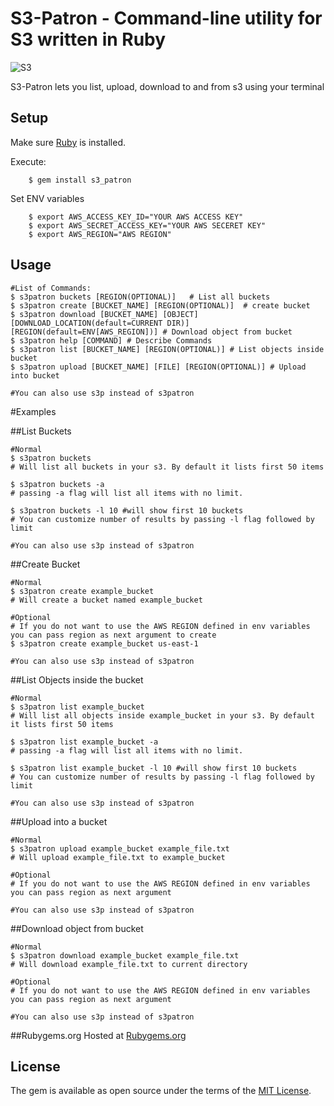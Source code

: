 # S3-Patron - Command-line utility for S3 written in Ruby
![S3](https://cdn.foliovision.com/images/edd/2016/05/amazon-s3-icon1.png)

S3-Patron lets you list, upload, download to and from s3 using your terminal


## Setup
Make sure [Ruby](https://www.ruby-lang.org/en/documentation/installation/) is installed.

Execute:
```
    $ gem install s3_patron
```

Set ENV variables

```
    $ export AWS_ACCESS_KEY_ID="YOUR AWS ACCESS KEY"
    $ export AWS_SECRET_ACCESS_KEY="YOUR AWS SECERET KEY"
    $ export AWS_REGION="AWS REGION"
```

## Usage

```shell
#List of Commands:
$ s3patron buckets [REGION(OPTIONAL)]   # List all buckets
$ s3patron create [BUCKET_NAME] [REGION(OPTIONAL)]  # create bucket
$ s3patron download [BUCKET_NAME] [OBJECT] [DOWNLOAD_LOCATION(default=CURRENT DIR)] [REGION(default=ENV[AWS_REGION])] # Download object from bucket
$ s3patron help [COMMAND] # Describe Commands
$ s3patron list [BUCKET_NAME] [REGION(OPTIONAL)] # List objects inside bucket
$ s3patron upload [BUCKET_NAME] [FILE] [REGION(OPTIONAL)] # Upload into bucket

#You can also use s3p instead of s3patron
```

#Examples

##List Buckets

```shell
#Normal
$ s3patron buckets
# Will list all buckets in your s3. By default it lists first 50 items

$ s3patron buckets -a
# passing -a flag will list all items with no limit.

$ s3patron buckets -l 10 #will show first 10 buckets
# You can customize number of results by passing -l flag followed by limit

#You can also use s3p instead of s3patron
```

##Create Bucket

```shell
#Normal
$ s3patron create example_bucket
# Will create a bucket named example_bucket

#Optional
# If you do not want to use the AWS REGION defined in env variables you can pass region as next argument to create
$ s3patron create example_bucket us-east-1

#You can also use s3p instead of s3patron
```

##List Objects inside the bucket

```shell
#Normal
$ s3patron list example_bucket
# Will list all objects inside example_bucket in your s3. By default it lists first 50 items

$ s3patron list example_bucket -a
# passing -a flag will list all items with no limit.

$ s3patron list example_bucket -l 10 #will show first 10 buckets
# You can customize number of results by passing -l flag followed by limit

#You can also use s3p instead of s3patron
```

##Upload into a bucket
```shell
#Normal
$ s3patron upload example_bucket example_file.txt
# Will upload example_file.txt to example_bucket

#Optional
# If you do not want to use the AWS REGION defined in env variables you can pass region as next argument

#You can also use s3p instead of s3patron
```

##Download object from bucket
```shell
#Normal
$ s3patron download example_bucket example_file.txt
# Will download example_file.txt to current directory

#Optional
# If you do not want to use the AWS REGION defined in env variables you can pass region as next argument

#You can also use s3p instead of s3patron
```



##Rubygems.org
Hosted at [Rubygems.org](https://rubygems.org/gems/s3_patron)

## License

The gem is available as open source under the terms of the [MIT License](http://opensource.org/licenses/MIT).

